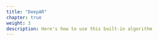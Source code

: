 ```yaml
---
title: "DeepAR"
chapter: true
weight: 3
description: Here's how to use this built-in algorithm
---
```



